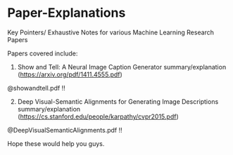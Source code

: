 # Paper-Explanations

Key Pointers/ Exhaustive Notes for various Machine Learning Research Papers 

Papers covered include: 

1. Show and Tell: A Neural Image Caption Generator summary/explanation (https://arxiv.org/pdf/1411.4555.pdf) 

@showandtell.pdf !!

2. Deep Visual-Semantic Alignments for Generating Image Descriptions summary/explanation (https://cs.stanford.edu/people/karpathy/cvpr2015.pdf) 

@DeepVisualSemanticAlignments.pdf !!

Hope these would help you guys.
